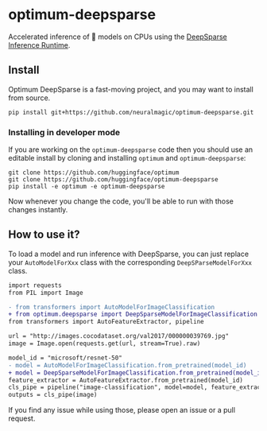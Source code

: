 # optimum-deepsparse

Accelerated inference of 🤗 models on CPUs using the [DeepSparse Inference Runtime](https://github.com/neuralmagic/deepsparse).

## Install
Optimum DeepSparse is a fast-moving project, and you may want to install from source.

`pip install git+https://github.com/neuralmagic/optimum-deepsparse.git`

### Installing in developer mode

If you are working on the `optimum-deepsparse` code then you should use an editable install by cloning and installing `optimum` and `optimum-deepsparse`:

```
git clone https://github.com/huggingface/optimum
git clone https://github.com/huggingface/optimum-deepsparse
pip install -e optimum -e optimum-deepsparse
```

Now whenever you change the code, you'll be able to run with those changes instantly.


## How to use it?
To load a model and run inference with DeepSparse, you can just replace your `AutoModelForXxx` class with the corresponding `DeepSParseModelForXxx` class. 

```diff
import requests
from PIL import Image

- from transformers import AutoModelForImageClassification
+ from optimum.deepsparse import DeepSparseModelForImageClassification
from transformers import AutoFeatureExtractor, pipeline

url = "http://images.cocodataset.org/val2017/000000039769.jpg"
image = Image.open(requests.get(url, stream=True).raw)

model_id = "microsoft/resnet-50"
- model = AutoModelForImageClassification.from_pretrained(model_id)
+ model = DeepSparseModelForImageClassification.from_pretrained(model_id, export=True, input_shape_dict={"pixel_values": [1, 3, 224, 224]}, output_shape_dict={"logits": [1, 1000]},)
feature_extractor = AutoFeatureExtractor.from_pretrained(model_id)
cls_pipe = pipeline("image-classification", model=model, feature_extractor=feature_extractor)
outputs = cls_pipe(image)
```

If you find any issue while using those, please open an issue or a pull request.
